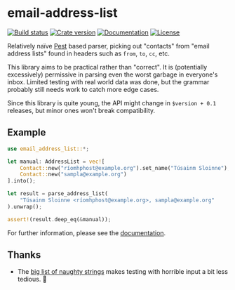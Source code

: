# email-address-list

[![Build status](https://img.shields.io/appveyor/ci/eaon/email-address-list.svg)](https://ci.appveyor.com/project/eaon/email-address-list)
[![Crate version](https://img.shields.io/crates/v/email-address-list.svg)](https://crates.io/crates/email-address-list)
[![Documentation](https://docs.rs/email-address-list/badge.svg)](https://docs.rs/email-address-list)
[![License](https://img.shields.io/crates/l/email-address-list.svg)](https://ghom.niij.org/eaon/email-address-list/src/master/LICENSE)

Relatively naïve [Pest](https://pest.rs/) based parser, picking out "contacts"
from "email address lists" found in headers such as `from`, `to`, `cc`, etc.

This library aims to be practical rather than "correct". It is (potentially
excessively) permissive in parsing even the worst garbage in everyone's inbox.
Limited testing with real world data was done, but the grammar probably still
needs work to catch more edge cases.

Since this library is quite young, the API might change in `$version + 0.1`
releases, but minor ones won't break compatibility.

## Example

```rust
use email_address_list::*;

let manual: AddressList = vec![
    Contact::new("ríomhphost@example.org").set_name("Túsainm Sloinne"),
    Contact::new("sampla@example.org")
].into();

let result = parse_address_list(
    "Túsainm Sloinne <ríomhphost@example.org>, sampla@example.org"
).unwrap();

assert!(result.deep_eq(&manual));
```

For further information, please see the [documentation](https://docs.rs/email-address-list).

## Thanks

* The [big list of naughty strings](https://github.com/minimaxir/big-list-of-naughty-strings)
  makes testing with horrible input a bit less tedious. 🎊
